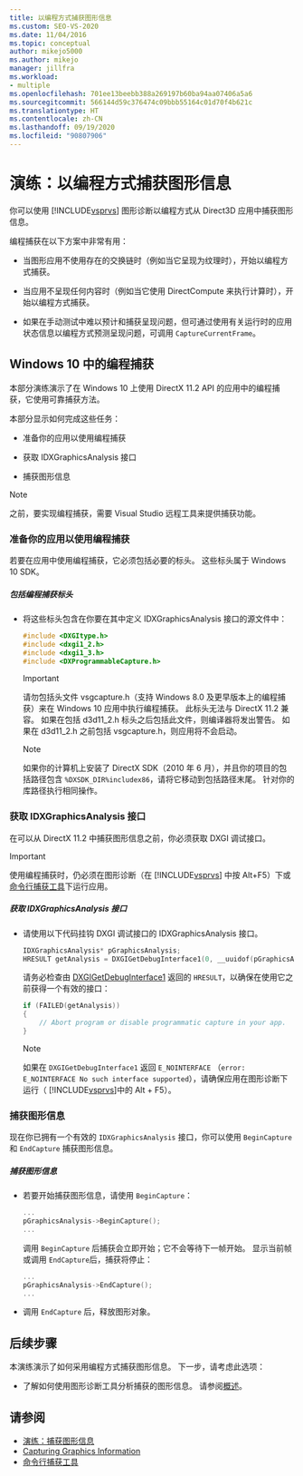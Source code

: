 ```yaml
---
title: 以编程方式捕获图形信息
ms.custom: SEO-VS-2020
ms.date: 11/04/2016
ms.topic: conceptual
author: mikejo5000
ms.author: mikejo
manager: jillfra
ms.workload:
- multiple
ms.openlocfilehash: 701ee13beebb388a269197b60ba94aa07406a5a6
ms.sourcegitcommit: 566144d59c376474c09bbb55164c01d70f4b621c
ms.translationtype: HT
ms.contentlocale: zh-CN
ms.lasthandoff: 09/19/2020
ms.locfileid: "90807906"
---
```

# <a name="walkthrough-capturing-graphics-information-programmatically"></a>演练：以编程方式捕获图形信息
你可以使用 [!INCLUDE[vsprvs](../../code-quality/includes/vsprvs_md.md)] 图形诊断以编程方式从 Direct3D 应用中捕获图形信息。

编程捕获在以下方案中非常有用：

- 当图形应用不使用存在的交换链时（例如当它呈现为纹理时），开始以编程方式捕获。

- 当应用不呈现任何内容时（例如当它使用 DirectCompute 来执行计算时），开始以编程方式捕获。

- 如果在手动测试中难以预计和捕获呈现问题，但可通过使用有关运行时的应用状态信息以编程方式预测呈现问题，可调用 `CaptureCurrentFrame`。

## <a name="programmatic-capture-in-windows-10"></a><a name="CaptureDX11_2"></a> Windows 10 中的编程捕获
本部分演练演示了在 Windows 10 上使用 DirectX 11.2 API 的应用中的编程捕获，它使用可靠捕获方法。

本部分显示如何完成这些任务：

- 准备你的应用以使用编程捕获

- 获取 IDXGraphicsAnalysis 接口

- 捕获图形信息

> [!NOTE]
> 之前，要实现编程捕获，需要 Visual Studio 远程工具来提供捕获功能。

### <a name="preparing-your-app-to-use-programmatic-capture"></a>准备你的应用以使用编程捕获
若要在应用中使用编程捕获，它必须包括必要的标头。 这些标头属于 Windows 10 SDK。

##### <a name="to-include-programmatic-capture-headers"></a>包括编程捕获标头

- 将这些标头包含在你要在其中定义 IDXGraphicsAnalysis 接口的源文件中：

    ```cpp
    #include <DXGItype.h>
    #include <dxgi1_2.h>
    #include <dxgi1_3.h>
    #include <DXProgrammableCapture.h>
    ```

    > [!IMPORTANT]
    > 请勿包括头文件 vsgcapture.h（支持 Windows 8.0 及更早版本上的编程捕获）来在 Windows 10 应用中执行编程捕获。 此标头无法与 DirectX 11.2 兼容。 如果在包括 d3d11_2.h 标头之后包括此文件，则编译器将发出警告。 如果在 d3d11_2.h 之前包括 vsgcapture.h，则应用将不会启动。

    > [!NOTE]
    > 如果你的计算机上安装了 DirectX SDK（2010 年 6 月），并且你的项目的包括路径包含 `%DXSDK_DIR%includex86`，请将它移动到包括路径末尾。 针对你的库路径执行相同操作。

### <a name="getting-the-idxgraphicsanalysis-interface"></a>获取 IDXGraphicsAnalysis 接口
在可以从 DirectX 11.2 中捕获图形信息之前，你必须获取 DXGI 调试接口。

> [!IMPORTANT]
> 使用编程捕获时，仍必须在图形诊断（在 [!INCLUDE[vsprvs](../../code-quality/includes/vsprvs_md.md)] 中按 Alt+F5）下或[命令行捕获工具](command-line-capture-tool.md)下运行应用。

##### <a name="to-get-the-idxgraphicsanalysis-interface"></a>获取 IDXGraphicsAnalysis 接口

- 请使用以下代码挂钩 DXGI 调试接口的 IDXGraphicsAnalysis 接口。

  ```cpp
  IDXGraphicsAnalysis* pGraphicsAnalysis;
  HRESULT getAnalysis = DXGIGetDebugInterface1(0, __uuidof(pGraphicsAnalysis), reinterpret_cast<void**>(&pGraphicsAnalysis));
  ```

  请务必检查由 [DXGIGetDebugInterface1](/windows/desktop/api/dxgi1_3/nf-dxgi1_3-dxgigetdebuginterface1) 返回的 `HRESULT`，以确保在使用它之前获得一个有效的接口：

  ```cpp
  if (FAILED(getAnalysis))
  {
      // Abort program or disable programmatic capture in your app.
  }
  ```

  > [!NOTE]
  > 如果在 `DXGIGetDebugInterface1` 返回 `E_NOINTERFACE` （`error: E_NOINTERFACE No such interface supported`），请确保应用在图形诊断下运行（ [!INCLUDE[vsprvs](../../code-quality/includes/vsprvs_md.md)]中的 Alt + F5）。

### <a name="capturing-graphics-information"></a>捕获图形信息
现在你已拥有一个有效的 `IDXGraphicsAnalysis` 接口，你可以使用 `BeginCapture` 和 `EndCapture` 捕获图形信息。

##### <a name="to-capture-graphics-information"></a>捕获图形信息

- 若要开始捕获图形信息，请使用 `BeginCapture`：

    ```cpp
    ...
    pGraphicsAnalysis->BeginCapture();
    ...
    ```

    调用 `BeginCapture` 后捕获会立即开始；它不会等待下一帧开始。 显示当前帧或调用 `EndCapture`后，捕获将停止：

    ```cpp
    ...
    pGraphicsAnalysis->EndCapture();
    ...
    ```

- 调用 `EndCapture` 后，释放图形对象。

## <a name="next-steps"></a>后续步骤
本演练演示了如何采用编程方式捕获图形信息。 下一步，请考虑此选项：

- 了解如何使用图形诊断工具分析捕获的图形信息。 请参阅[概述](overview-of-visual-studio-graphics-diagnostics.md)。

## <a name="see-also"></a>请参阅
- [演练：捕获图形信息](walkthrough-capturing-graphics-information.md)
- [Capturing Graphics Information](capturing-graphics-information.md)
- [命令行捕获工具](command-line-capture-tool.md)
